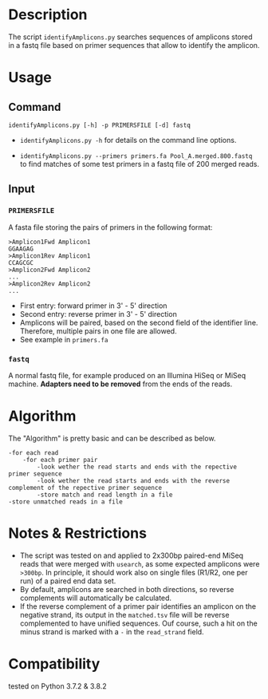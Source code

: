 # Description
The script `identifyAmplicons.py` searches sequences of amplicons stored in a fastq file based on primer sequences that allow to identify the amplicon.

# Usage

## Command

`identifyAmplicons.py [-h] -p PRIMERSFILE [-d] fastq`

* `identifyAmplicons.py -h` for details on the command line options.

* `identifyAmplicons.py --primers primers.fa Pool_A.merged.800.fastq` to find matches of some test primers in a fastq file of 200 merged reads.

## Input

### `PRIMERSFILE`
A fasta file storing the pairs of primers in the following format:

```
>Amplicon1Fwd Amplicon1
GGAAGAG
>Amplicon1Rev Amplicon1
CCAGCGC
>Amplicon2Fwd Amplicon2
...
>Amplicon2Rev Amplicon2
...
```

* First entry: forward primer in 3' - 5' direction
* Second entry: reverse primer in 3' - 5' direction
* Amplicons will be paired, based on the second field of the identifier line. Therefore, multiple pairs in one file are allowed.
* See example in `primers.fa`


### `fastq`

A normal fastq file, for example produced on an Illumina HiSeq or MiSeq machine. **Adapters need to be removed** from the ends of the reads.

# Algorithm
The "Algorithm" is pretty basic and can be described as below.
```
-for each read
	-for each primer pair
		-look wether the read starts and ends with the repective primer sequence
		-look wether the read starts and ends with the reverse complement of the repective primer sequence
		-store match and read length in a file
-store unmatched reads in a file
```

# Notes & Restrictions

* The script was tested on and applied to 2x300bp paired-end MiSeq reads that were merged with `usearch`, as some expected amplicons were `>300bp`. In principle, it should work also on single files (R1/R2, one per run) of a paired end data set.
* By default, amplicons are searched in both directions, so reverse complements will automatically be calculated.
* If the reverse complement of a primer pair identifies an amplicon on the negative strand, its output in the `matched.tsv` file will be reverse complemented to have unified sequences. Ouf course, such a hit on the minus strand is marked with a `-` in the `read_strand` field.


# Compatibility
tested on Python 3.7.2 & 3.8.2
